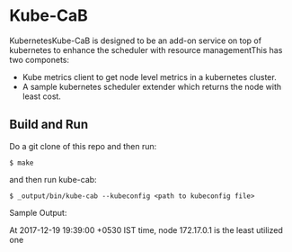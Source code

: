# Kube-CaB
KubernetesKube-CaB is designed to be an add-on service on top of kubernetes to enhance the  scheduler with resource managementThis has two componets:
- Kube metrics client to get node level metrics in a kubernetes cluster.
- A sample kubernetes scheduler extender which returns the node with least cost.

## Build and Run

 Do a git clone of this repo and then run:

```
$ make
```
and then run kube-cab:

```
$ _output/bin/kube-cab --kubeconfig <path to kubeconfig file>
```

Sample Output:

At 2017-12-19 19:39:00 +0530 IST time, node 172.17.0.1 is the least utilized one


